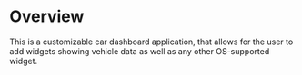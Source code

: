 # Overview

This is a customizable car dashboard application, that allows for the user to 
add widgets showing vehicle data as well as any other OS-supported widget.